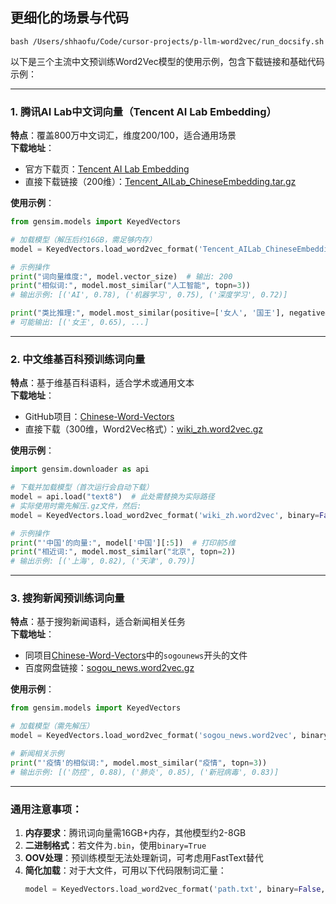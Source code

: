 ## 更细化的场景与代码

```shell
bash /Users/shhaofu/Code/cursor-projects/p-llm-word2vec/run_docsify.sh
```

以下是三个主流中文预训练Word2Vec模型的使用示例，包含下载链接和基础代码示例：

---

### 1. **腾讯AI Lab中文词向量（Tencent AI Lab Embedding）**
**特点**：覆盖800万中文词汇，维度200/100，适合通用场景  
**下载地址**：  
- 官方下载页：[Tencent AI Lab Embedding](https://ai.tencent.com/ailab/nlp/zh/embedding.html)  
- 直接下载链接（200维）：[Tencent_AILab_ChineseEmbedding.tar.gz](https://ai.tencent.com/ailab/nlp/zh/data/Tencent_AILab_ChineseEmbedding.tar.gz)  

**使用示例**：
```python
from gensim.models import KeyedVectors

# 加载模型（解压后约16GB，需足够内存）
model = KeyedVectors.load_word2vec_format('Tencent_AILab_ChineseEmbedding.txt', binary=False)

# 示例操作
print("词向量维度:", model.vector_size)  # 输出: 200
print("相似词:", model.most_similar("人工智能", topn=3))
# 输出示例: [('AI', 0.78), ('机器学习', 0.75), ('深度学习', 0.72)]

print("类比推理:", model.most_similar(positive=['女人', '国王'], negative=['男人']))
# 可能输出: [('女王', 0.65), ...]
```

---

### 2. **中文维基百科预训练词向量**
**特点**：基于维基百科语料，适合学术或通用文本  
**下载地址**：  
- GitHub项目：[Chinese-Word-Vectors](https://github.com/Embedding/Chinese-Word-Vectors)  
- 直接下载（300维，Word2Vec格式）：[wiki_zh.word2vec.gz](https://pan.baidu.com/s/1kK0eevZruY4kDLk44p5Hug?pwd=6g3a)  

**使用示例**：
```python
import gensim.downloader as api

# 下载并加载模型（首次运行会自动下载）
model = api.load("text8")  # 此处需替换为实际路径
# 实际使用时需先解压.gz文件，然后:
model = KeyedVectors.load_word2vec_format('wiki_zh.word2vec', binary=False)

# 示例操作
print("'中国'的向量:", model['中国'][:5])  # 打印前5维
print("相近词:", model.most_similar("北京", topn=2))
# 输出示例: [('上海', 0.82), ('天津', 0.79)]
```

---

### 3. **搜狗新闻预训练词向量**
**特点**：基于搜狗新闻语料，适合新闻相关任务  
**下载地址**：  
- 同项目[Chinese-Word-Vectors](https://github.com/Embedding/Chinese-Word-Vectors)中的`sogounews`开头的文件  
- 百度网盘链接：[sogou_news.word2vec.gz](https://pan.baidu.com/s/1kK0eevZruY4kDLk44p5Hug?pwd=6g3a)  

**使用示例**：
```python
from gensim.models import KeyedVectors

# 加载模型（需先解压）
model = KeyedVectors.load_word2vec_format('sogou_news.word2vec', binary=False)

# 新闻相关示例
print("'疫情'的相似词:", model.most_similar("疫情", topn=3))
# 输出示例: [('防控', 0.88), ('肺炎', 0.85), ('新冠病毒', 0.83)]
```

---

### 通用注意事项：
1. **内存要求**：腾讯词向量需16GB+内存，其他模型约2-8GB
2. **二进制格式**：若文件为`.bin`，使用`binary=True`
3. **OOV处理**：预训练模型无法处理新词，可考虑用FastText替代
4. **简化加载**：对于大文件，可用以下代码限制词汇量：
   ```python
   model = KeyedVectors.load_word2vec_format('path.txt', binary=False, limit=500000)
   ```
